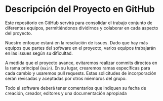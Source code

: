 # Descripción del Proyecto en GitHub

Este repositorio en GitHub servirá para consolidar el trabajo conjunto de diferentes equipos, permitiéndonos dividirnos y colaborar en cada aspecto del proyecto.

Nuestro enfoque estará en la resolución de issues. Dado que hay más equipos que partes del software en el proyecto, varios equipos trabajarán en las issues según su dificultad.

A medida que el proyecto avance, evitaremos realizar commits directos en la rama principal (`main`). En su lugar, crearemos ramas específicas para cada cambio y usaremos pull requests. Estas solicitudes de incorporación serán revisadas y aceptadas por otros miembros del grupo.

Todo el software deberá tener comentarios que indiquen su fecha de creación, creador, editores y una documentación apropiada
